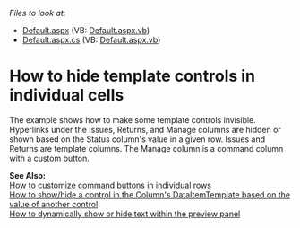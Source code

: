 <!-- default file list -->
*Files to look at*:

* [Default.aspx](./CS/DynamicShowHideTemplate/Default.aspx) (VB: [Default.aspx.vb](./VB/DynamicShowHideTemplate/Default.aspx.vb))
* [Default.aspx.cs](./CS/DynamicShowHideTemplate/Default.aspx.cs) (VB: [Default.aspx.vb](./VB/DynamicShowHideTemplate/Default.aspx.vb))
<!-- default file list end -->
# How to hide template controls in individual cells


<p>The example shows how to make some template controls invisible. Hyperlinks under the Issues, Returns, and Manage columns are hidden or shown based on the Status column's value in a given row. Issues and Returns are template columns. The Manage column is a command column with a custom button. </p><p><strong>See Also:</strong><br />
<a href="https://www.devexpress.com/Support/Center/p/E366">How to customize command buttons in individual rows</a><br />
<a href="https://www.devexpress.com/Support/Center/p/E2284">How to show/hide a control in the Column's DataItemTemplate based on the value of another control</a><br />
<a href="https://www.devexpress.com/Support/Center/p/E2285">How to dynamically show or hide text within the preview panel</a></p>

<br/>


